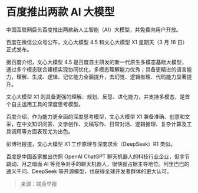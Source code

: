 # 百度推出两款 AI 大模型

中国互联网巨头百度推出两款新人工智能（AI）大模型，并免费向用户开放。

百度在微信公众号公布，文心大模型 4.5 和文心大模型 X1 星期天（3 月 16 日）正式发布。

据百度介绍，文心大模型 4.5 是百度自主研发的新一代原生多模态基础大模型，通过多个模态联合建模实现协同优化，多模态理解能力优秀；具备更精进的语言能力，理解、生成、逻辑、记忆能力全面提升，去幻觉、逻辑推理、代码能力显著提升。

文心大模型 X1 则具备更强的理解、规划、反思、进化能力，并支持多模态，是首个自主运用工具的深度思考模型。

百度介绍，作为能力更全面的深度思考模型，文心大模型 X1 兼备准确、创意和文采，在中文知识问答、文学创作、文稿写作、日常对话、逻辑推理、复杂计算及工具调用等方面表现尤为出色。

彭博社报道，文心大模型 X1 工作原理与深度求索（DeepSeek）R1 类似。

百度是中国首家推出仿照 OpenAI ChatGPT 聊天机器人的科技行业企业，但字节跳动、月之暗面 AI 等竞争对手的聊天机器人，很快就占据主导地位。阿里巴巴的通义千问、DeepSeek 等开源模型，也获得全球开发者群体的更大认可。

> 来源：联合早报
